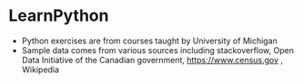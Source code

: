 # LearnPython

- Python exercises are from courses taught by University of Michigan
- Sample data comes from various sources including stackoverflow, Open Data Initiative of the Canadian government, https://www.census.gov , Wikipedia
